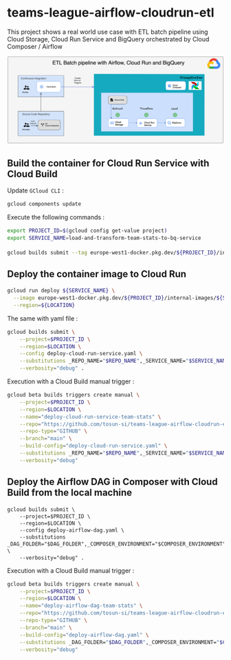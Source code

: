 # teams-league-airflow-cloudrun-etl

This project shows a real world use case with ETL batch pipeline using Cloud Storage, Cloud Run Service and BigQuery
orchestrated by Cloud Composer / Airflow

![etl_batch_pipeline_composer_cloudrun_bq.png](diagram%2Fetl_batch_pipeline_composer_cloudrun_bq.png)

## Build the container for Cloud Run Service with Cloud Build

Update `GCloud CLI` :

```bash
gcloud components update
```

Execute the following commands :

```bash
export PROJECT_ID=$(gcloud config get-value project)
export SERVICE_NAME=load-and-transform-team-stats-to-bq-service

gcloud builds submit --tag europe-west1-docker.pkg.dev/${PROJECT_ID}/internal-images/${SERVICE_NAME}:latest ./team_league_etl_cloud_run_dag/service
```

## Deploy the container image to Cloud Run

```bash
gcloud run deploy ${SERVICE_NAME} \
  --image europe-west1-docker.pkg.dev/${PROJECT_ID}/internal-images/${SERVICE_NAME}:latest \
  --region=${LOCATION}
```

The same with yaml file :

```bash
gcloud builds submit \
    --project=$PROJECT_ID \
    --region=$LOCATION \
    --config deploy-cloud-run-service.yaml \
    --substitutions _REPO_NAME="$REPO_NAME",_SERVICE_NAME="$SERVICE_NAME",_DOCKER_FILE_PATH="$DOCKER_FILE_PATH",_IMAGE_TAG="$IMAGE_TAG",_OUTPUT_DATASET="$OUTPUT_DATASET",_OUTPUT_TABLE="$OUTPUT_TABLE",_INPUT_BUCKET="$INPUT_BUCKET",_INPUT_OBJECT="$INPUT_OBJECT" \
    --verbosity="debug" .
```

Execution with a Cloud Build manual trigger :

```bash
gcloud beta builds triggers create manual \
    --project=$PROJECT_ID \
    --region=$LOCATION \
    --name="deploy-cloud-run-service-team-stats" \
    --repo="https://github.com/tosun-si/teams-league-airflow-cloudrun-etl" \
    --repo-type="GITHUB" \
    --branch="main" \
    --build-config="deploy-cloud-run-service.yaml" \
    --substitutions _REPO_NAME="$REPO_NAME",_SERVICE_NAME="$SERVICE_NAME",_DOCKER_FILE_PATH="$DOCKER_FILE_PATH",_IMAGE_TAG="$IMAGE_TAG",_OUTPUT_DATASET="$OUTPUT_DATASET",_OUTPUT_TABLE="$OUTPUT_TABLE",_INPUT_BUCKET="$INPUT_BUCKET",_INPUT_OBJECT="$INPUT_OBJECT" \
    --verbosity="debug"
```

## Deploy the Airflow DAG in Composer with Cloud Build from the local machine

```shell
gcloud builds submit \
    --project=$PROJECT_ID \
    --region=$LOCATION \
    --config deploy-airflow-dag.yaml \
    --substitutions _DAG_FOLDER="$DAG_FOLDER",_COMPOSER_ENVIRONMENT="$COMPOSER_ENVIRONMENT",_CONFIG_FOLDER_NAME="$CONFIG_FOLDER_NAME",_ENV="$ENV" \
    --verbosity="debug" .
```

Execution with a Cloud Build manual trigger :

```bash
gcloud beta builds triggers create manual \
    --project=$PROJECT_ID \
    --region=$LOCATION \
    --name="deploy-airflow-dag-team-stats" \
    --repo="https://github.com/tosun-si/teams-league-airflow-cloudrun-etl" \
    --repo-type="GITHUB" \
    --branch="main" \
    --build-config="deploy-airflow-dag.yaml" \
    --substitutions _DAG_FOLDER="$DAG_FOLDER",_COMPOSER_ENVIRONMENT="$COMPOSER_ENVIRONMENT",_CONFIG_FOLDER_NAME="$CONFIG_FOLDER_NAME",_ENV="$ENV" \
    --verbosity="debug"
```